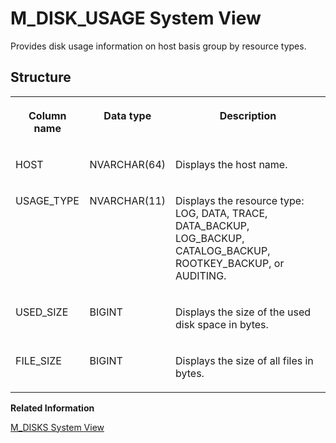 <!-- loioa2aac2ee72b341699fa8eb3988d8cecb -->

# M\_DISK\_USAGE System View

Provides disk usage information on host basis group by resource types.



## Structure


<table>
<tr>
<th valign="top">

Column name



</th>
<th valign="top">

Data type



</th>
<th valign="top">

Description



</th>
</tr>
<tr>
<td valign="top">

HOST



</td>
<td valign="top">

NVARCHAR\(64\)



</td>
<td valign="top">

Displays the host name.



</td>
</tr>
<tr>
<td valign="top">

USAGE\_TYPE



</td>
<td valign="top">

NVARCHAR\(11\)



</td>
<td valign="top">

Displays the resource type: LOG, DATA, TRACE, DATA\_BACKUP, LOG\_BACKUP, CATALOG\_BACKUP, ROOTKEY\_BACKUP, or AUDITING.



</td>
</tr>
<tr>
<td valign="top">

USED\_SIZE



</td>
<td valign="top">

BIGINT



</td>
<td valign="top">

Displays the size of the used disk space in bytes.



</td>
</tr>
<tr>
<td valign="top">

FILE\_SIZE



</td>
<td valign="top">

BIGINT



</td>
<td valign="top">

Displays the size of all files in bytes.



</td>
</tr>
</table>

**Related Information**  


[M\_DISKS System View](m-disks-system-view-20aef7a.md "Provides information about disk configuration and utilization of the host machine.")

